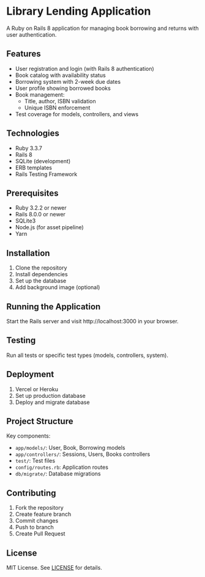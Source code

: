 # Library Lending Application

A Ruby on Rails 8 application for managing book borrowing and returns with user authentication.

## Features

- User registration and login (with Rails 8 authentication)
- Book catalog with availability status
- Borrowing system with 2-week due dates
- User profile showing borrowed books
- Book management:
  - Title, author, ISBN validation
  - Unique ISBN enforcement
- Test coverage for models, controllers, and views

## Technologies

- Ruby 3.3.7
- Rails 8
- SQLite (development)
- ERB templates
- Rails Testing Framework

## Prerequisites

- Ruby 3.2.2 or newer
- Rails 8.0.0 or newer
- SQLite3
- Node.js (for asset pipeline)
- Yarn

## Installation

1. Clone the repository
2. Install dependencies
3. Set up the database
4. Add background image (optional)

## Running the Application

Start the Rails server and visit http://localhost:3000 in your browser.

## Testing

Run all tests or specific test types (models, controllers, system).

## Deployment

1. Vercel or Heroku
2. Set up production database
3. Deploy and migrate database

## Project Structure

Key components:
- `app/models/`: User, Book, Borrowing models
- `app/controllers/`: Sessions, Users, Books controllers
- `test/`: Test files
- `config/routes.rb`: Application routes
- `db/migrate/`: Database migrations

## Contributing

1. Fork the repository
2. Create feature branch
3. Commit changes
4. Push to branch
5. Create Pull Request

## License

MIT License. See [LICENSE](LICENSE) for details.